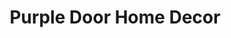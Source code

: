 ---
title: "Purple Door Home Decor"
url: /west-des-moines/purple-door-home-decor/
shop: interior decoration
---
